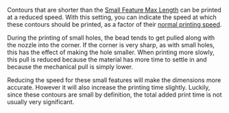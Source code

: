 Contours that are shorter than the [Small Feature Max Length](small_feature_max_length.md) can be printed at a reduced speed. With this setting, you can indicate the speed at which these contours should be printed, as a factor of their [normal printing speed](../speed/speed_wall.md).

During the printing of small holes, the bead tends to get pulled along with the nozzle into the corner. If the corner is very sharp, as with small holes, this has the effect of making the hole smaller. When printing more slowly, this pull is reduced because the material has more time to settle in and because the mechanical pull is simply lower.

Reducing the speed for these small features will make the dimensions more accurate. However it will also increase the printing time slightly. Luckily, since these contours are small by definition, the total added print time is not usually very significant.